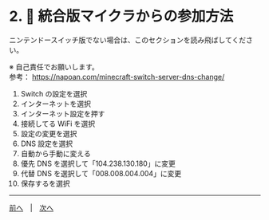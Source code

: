 # 2. 🥒 統合版マイクラからの参加方法

ニンテンドースイッチ版でない場合は、このセクションを読み飛ばしてください。

※ 自己責任でお願いします。  
参考： <https://napoan.com/minecraft-switch-server-dns-change/>

1.  Switch の設定を選択
2.  インターネットを選択
3.  インターネット設定を押す
4.  接続してる WiFi を選択
5.  設定の変更を選択
6.  DNS 設定を選択
7.  自動から手動に変える
8.  優先 DNS を選択して「104.238.130.180」に変更
9.  代替 DNS を選択して「008.008.004.004」に変更
10. 保存するを選択

---

[前へ](./1-rules.md)　|　[次へ](./3-join.md)
